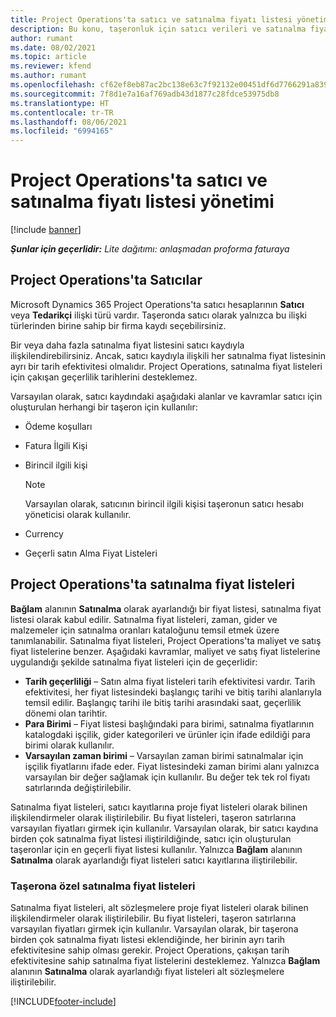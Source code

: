 ```yaml
---
title: Project Operations'ta satıcı ve satınalma fiyatı listesi yönetimi
description: Bu konu, taşeronluk için satıcı verileri ve satınalma fiyat listeleri oluşturmanıza ve korumanıza yardımcı olacak bilgiler sağlar.
author: rumant
ms.date: 08/02/2021
ms.topic: article
ms.reviewer: kfend
ms.author: rumant
ms.openlocfilehash: cf62ef8eb87ac2bc138e63c7f92132e00451df6d7766291a8399a94a070799ab
ms.sourcegitcommit: 7f8d1e7a16af769adb43d1877c28fdce53975db8
ms.translationtype: HT
ms.contentlocale: tr-TR
ms.lasthandoff: 08/06/2021
ms.locfileid: "6994165"
---
```

# <a name="vendor-and-purchase-price-list-management-in-project-operations"></a>Project Operations'ta satıcı ve satınalma fiyatı listesi yönetimi

[!include [banner](../../includes/dataverse-preview.md)]

_**Şunlar için geçerlidir:** Lite dağıtımı: anlaşmadan proforma faturaya_

## <a name="vendors-in-project-operations"></a>Project Operations'ta Satıcılar

Microsoft Dynamics 365 Project Operations'ta satıcı hesaplarının **Satıcı** veya **Tedarikçi** ilişki türü vardır. Taşeronda satıcı olarak yalnızca bu ilişki türlerinden birine sahip bir firma kaydı seçebilirsiniz.

Bir veya daha fazla satınalma fiyat listesini satıcı kaydıyla ilişkilendirebilirsiniz. Ancak, satıcı kaydıyla ilişkili her satınalma fiyat listesinin ayrı bir tarih efektivitesi olmalıdır. Project Operations, satınalma fiyat listeleri için çakışan geçerlilik tarihlerini desteklemez.

Varsayılan olarak, satıcı kaydındaki aşağıdaki alanlar ve kavramlar satıcı için oluşturulan herhangi bir taşeron için kullanılır:

- Ödeme koşulları
- Fatura İlgili Kişi
- Birincil ilgili kişi

    > [!NOTE]
    > Varsayılan olarak, satıcının birincil ilgili kişisi taşeronun satıcı hesabı yöneticisi olarak kullanılır.

- Currency
- Geçerli satın Alma Fiyat Listeleri

## <a name="purchase-price-lists-in-project-operations"></a>Project Operations'ta satınalma fiyat listeleri

**Bağlam** alanının **Satınalma** olarak ayarlandığı bir fiyat listesi, satınalma fiyat listesi olarak kabul edilir. Satınalma fiyat listeleri, zaman, gider ve malzemeler için satınalma oranları kataloğunu temsil etmek üzere tanımlanabilir. Satınalma fiyat listeleri, Project Operations'ta maliyet ve satış fiyat listelerine benzer. Aşağıdaki kavramlar, maliyet ve satış fiyat listelerine uygulandığı şekilde satınalma fiyat listeleri için de geçerlidir:

- **Tarih geçerliliği** – Satın alma fiyat listeleri tarih efektivitesi vardır. Tarih efektivitesi, her fiyat listesindeki başlangıç tarihi ve bitiş tarihi alanlarıyla temsil edilir. Başlangıç tarihi ile bitiş tarihi arasındaki saat, geçerlilik dönemi olan tarihtir.
- **Para Birimi** – Fiyat listesi başlığındaki para birimi, satınalma fiyatlarının katalogdaki işçilik, gider kategorileri ve ürünler için ifade edildiği para birimi olarak kullanılır.
- **Varsayılan zaman birimi** – Varsayılan zaman birimi satınalmalar için işçilik fiyatlarını ifade eder. Fiyat listesindeki zaman birimi alanı yalnızca varsayılan bir değer sağlamak için kullanılır. Bu değer tek tek rol fiyatı satırlarında değiştirilebilir.

Satınalma fiyat listeleri, satıcı kayıtlarına proje fiyat listeleri olarak bilinen ilişkilendirmeler olarak iliştirilebilir. Bu fiyat listeleri, taşeron satırlarına varsayılan fiyatları girmek için kullanılır. Varsayılan olarak, bir satıcı kaydına birden çok satınalma fiyat listesi iliştirildiğinde, satıcı için oluşturulan taşeronlar için en geçerli fiyat listesi kullanılır. Yalnızca **Bağlam** alanının **Satınalma** olarak ayarlandığı fiyat listeleri satıcı kayıtlarına iliştirilebilir.

### <a name="subcontract-specific-purchase-price-lists"></a>Taşerona özel satınalma fiyat listeleri

Satınalma fiyat listeleri, alt sözleşmelere proje fiyat listeleri olarak bilinen ilişkilendirmeler olarak iliştirilebilir. Bu fiyat listeleri, taşeron satırlarına varsayılan fiyatları girmek için kullanılır. Varsayılan olarak, bir taşerona birden çok satınalma fiyatı listesi eklendiğinde, her birinin ayrı tarih efektivitesine sahip olması gerekir. Project Operations, çakışan tarih efektivitesine sahip satınalma fiyat listelerini desteklemez. Yalnızca **Bağlam** alanının **Satınalma** olarak ayarlandığı fiyat listeleri alt sözleşmelere iliştirilebilir.

[!INCLUDE[footer-include](../../includes/footer-banner.md)]
